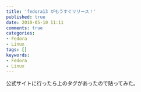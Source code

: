 ```yaml
---
title: 'fedora13 がもうすぐリリース！'
published: true
date: 2010-05-10 11:11
comments: true
categories:
- Fedora
- Linux
tags: []
keywords:
- Fedora
- Linux
---
```

<script id="fedora-banner" type="text/javascript" src="http://fedoraproject.org/static/js/release-counter-ext.js?lang=ja"></script>

公式サイトに行ったら上のタグがあったので貼ってみた。
